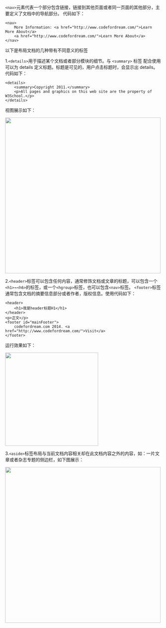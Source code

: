 `<nav>`元素代表一个部分包含链接，链接到其他页面或者同一页面的其他部分，主要定义了文档中的导航部分。
代码如下：

	<nav>
    	More Information: <a href="http://www.codefordream.com/">Learn More About</a>
    	<a href="http://www.codefordream.com/">Learn More About</a>
	</nav>

以下是布局文档的几种带有不同意义的标签

1.`<details>`用于描述某个文档或者部分模块的细节。与 `<summary>` 标签 配合使用可以为 details 定义标题。标题是可见的，用户点击标题时，会显示出 details。
代码如下：

	<details>
		<summary>Copyright 2011.</summary>
		<p>All pages and graphics on this web site are the property of W3School.</p>
	</details>
视图展示如下：

<img src="http://html-basic-images.qiniudn.com/section_6_text_course_31.png" style="width:500px;">

2.`<header>`标签可以包含任何内容，通常修饰文档或文章的标题，可以包含一个`<h1>`~`<h6>`的标签，或一个`<hgroup>`标签，也可以包含`<nav>`标签。 `<footer>`标签通常包含文档的摘要信息部分或者作者，版权信息。使用代码如下：

	<header>
        <h1>我是header标题H1</h1>
    </header>
    <p>正文</p>
    <footer id="mainFooter">
        codefordream.com 2014. <a href="http://www.codefordream.com/">Visit</a>
    </footer>
运行效果如下：

<img src="http://html-basic-images.qiniudn.com/section_6_text_course_52.png" style="width:299px;">

3.`<aside>`标签布局与当前文档内容相关却在此文档内容之外的内容，如：一片文章或者杂志专题的侧边栏，如下图展示：

<img src="http://html-basic-images.qiniudn.com/section_6_text_course_42.png" style="width:500px;">
